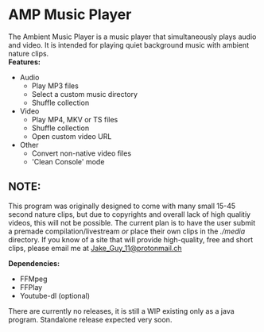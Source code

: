# AMP Music Player
The Ambient Music Player is a music player that simultaneously plays audio and video. It is intended for playing quiet background music with ambient nature clips.\
**Features:**
* Audio
    * Play MP3 files
    * Select a custom music directory
    * Shuffle collection
* Video
    * Play MP4, MKV or TS files
    * Shuffle collection
    * Open custom video URL
* Other
    * Convert non-native video files
    * 'Clean Console' mode

## NOTE:
This program was originally designed to come with many small 15-45 second nature clips, but due to copyrights and overall lack of high qualitiy videos, this will not be possible. The current plan is to have the user submit a premade compilation/livestream *or* place their own clips in the *./media* directory. If you know of a site that will provide high-quality, free and short clips, please email me at Jake_Guy_11@protonmail.ch
    
**Dependencies:**
* FFMpeg
* FFPlay
* Youtube-dl (optional)

There are currently no releases, it is still a WIP existing only as a java program. Standalone release expected very soon.
